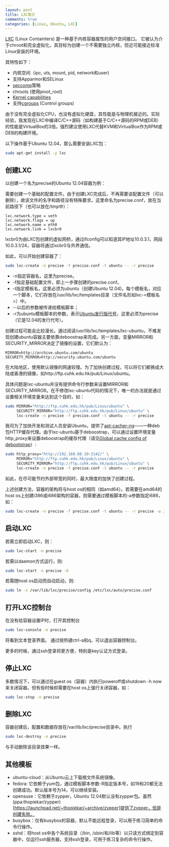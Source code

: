 ```yaml
---
layout: post
title: LXC简介
comments: true
categories: [Linux, Ubuntu, LXC]
---
```


[LXC](http://linuxcontainers.org/) (Linux Containters) 是一种基于内核容器属性的用户空间接口。 它被认为介于chroot和完全虚拟化，其目标为创建一个不需要独立内核，但近可能接近标准Linux安装的环境。

其特性如下：

* 内核空间（ipc, uts, mount, pid, network和user)
* 支持Apparmor和SELinux
* [seccomp](http://en.wikipedia.org/wiki/Seccomp)策略
* chroots (使用pivot\_root)
* [Kernel capabilities](https://www.kernel.org/pub/linux/libs/security/linux-privs/kernel-2.2/capfaq-0.2.txt)
* 支持[cgroups](http://en.wikipedia.org/wiki/Cgroups) (Control groups)

由于没有完全虚拟化CPU，也没有虚拟化硬盘，其性能是与物理机接近的。实际经验，我发现在LXC中编译C/C++源码（如构建基于C/C++源码的RPM或DEB）的性能是VirtualBox的3倍。强烈建议使用LXC代替KVM和VirtualBox作为RPM或DEB的构建环境。

以下操作基于Ubuntu 12.04，那么需要安装LXC包：

```sh
sudo apt-get install -y lxc
```

## 创建LXC ##

以创建一个名为precise的Ubuntu 12.04容器为例：

需要创建一个基础的配置文件。由于创建LXC完成后，不再需要该配置文件（可以删除），故该文件的名字和路径没有特殊要求。这里命名为precise.conf，放在当前路径下（也可以放在/tmp中）：

```
lxc.network.type = veth
lxc.network.flags = up
lxc.network.name = eth0
lxc.network.link = lxcbr0
```

lxcbr0为由LXC包创建的虚拟网桥，通过ifconfig可以知道其IP地址10.0.3.1，网段10.0.3.1/24，容器将通过lxcbr0与外界通信。

如此，可以开始创建容器了：

```sh
sudo lxc-create -n precise -f precise.conf -t ubuntu -- -r precise
```

* -n指定容器名，这里为precise。
* -f指定基础配置文件，即上一步骤创建的precise.conf。
* -t指定模板名，这里必须为ubuntu（创建Ubuntu 12.04)。每个模板名，对应一个脚本，它们存放在/usr/lib/lxc/templates目录（文件名形如lxc-<模板名>）中。
* --以后的参数被传递给模板脚本；
* -r为ubuntu模板脚本的参数，表示[Ubuntu发行版代号](http://en.wikipedia.org/w/index.php?title=Ubuntu_(operating_system)#Releases)，这里必须为precise（它是12.04的发行代号）。

创建过程可能会比较漫长。通过阅读/usr/lib/lxc/templates/lxc-ubuntu，不难发现创建ubuntu容器主要依靠deboostrap来完成。另一方面，变量MIRROR和SECURITY_MIRROR决定了镜像的设置，它们默认为：

```
MIRROR=http://archive.ubuntu.com/ubuntu
SECURITY_MIRROR=http://security.ubuntu.com/ubuntu
```

在大陆地区，使用默认镜像的网速较慢。为了加快创建过程，可以将它们都换成大陆或香港的镜像，如http://ftp.cuhk.edu.hk/pub/Linux/ubuntu。

具体问题是lxc-ubuntu并没有提供命令行参数来设置MIRROR和SECURITY_MIRROR。在不修改lxc-ubuntu代码的情况下，唯一的办法就是通过设置相关环境变量来达到这个目的，如：

```sh
sudo MIRROR="http://ftp.cuhk.edu.hk/pub/Linux/ubuntu" \
     SECURITY_MIRROR="http://ftp.cuhk.edu.hk/pub/Linux/ubuntu" \
     lxc-create -n precise -f precise.conf -t ubuntu -- -r precise
```

我司为了加快开发和测试人员安装Ubuntu，提供了[apt-cacher-ng](https://www.unix-ag.uni-kl.de/~bloch/acng/)——一种deb包HTTP缓存代理。由于lxc-ubuntu基于deboostrap，可以通过设置环境变量http_proxy来设置deboostrap的缓存代理（请见[Global cache config of debootstrap](http://unix.stackexchange.com/questions/38993/global-cache-config-of-debootstrap)）:

```sh
sudo http_proxy="http://192.168.88.10:3142/" \
	 MIRROR="http://ftp.cuhk.edu.hk/pub/Linux/ubuntu" \
     SECURITY_MIRROR="http://ftp.cuhk.edu.hk/pub/Linux/ubuntu" \
     lxc-create -n precise -f precise.conf -t ubuntu -- -r precise
```

如此，在尽可能节约外部带宽的同时，最大限度的加快了创建过程。

上述创建方法，容器的架构将与host os的相同（如amd64）。若需要在amd64的host os上创建i386或i686架构的容器，则需要通过模板脚本的-a参数指定i686，如：

```sh
sudo lxc-create -n precise -f precise.conf -t ubuntu -- -r precise -a i686
```

## 启动LXC ##

若需立即启动LXC，则：

```sh
sudo lxc-start -n precise
```

若需以daemon方式运行，则:

```sh
sudo lxc-start -n precise -d
```

若需随host os启动而自动启动，则:

```sh
sudo ln -s /var/lib/lxc/precise/config /etc/lxc/auto/precise.conf
```

## 打开LXC控制台 ##

在没有给容器设置IP时，打开其控制台

```sh
sudo lxc-console -n precise
```

将看到文本登录界面。 通过按热键ctrl-a和q，可以退出容器控制台。

更多的时候，通过ssh登录将更方便，特别是key认证方式登录。

## 停止LXC ##

多数情况下，可以通过在guest os（容器）内执行poweroff或shutdown -h now来关闭容器。但有些时候却需要在host os上强行关闭容器，如：

```sh
sudo lxc-stop -n precise
```

## 删除LXC ##

容器创建后，配置和数据存放在/var/lib/lxc/precise目录中。执行

```sh
sudo lxc-destroy -n precise
```

与手动删除该目录效果一样。

## 其他模板 ##

* ubuntu-cloud：从Ubuntu云上下载根文件系统镜像。
* fedora: 它依赖于yum包，通过模板脚本参数-R指定版本号，如19和20都无法创建成功。默认版本号为14，可以继续安装。
* opensuse：它依赖于zypper，Ubuntu 12.04默认没有zypper包。虽然(ppa:thopiekar/zypper)[https://launchpad.net/~thopiekar/+archive/zypper]提供了zypper，但是创建失败。
* busybox：仅有busybox的容器，默认不能远程登录，可以用于练习简单的命令行操作。
* sshd：将host os中各个系统目录（/bin, /sbin/和/lib等）以只读方式绑定到容器中，仅运行ssh服务器，支持ssh登录，可用于练习复杂的命令行操作。
